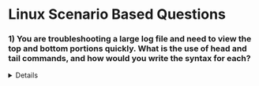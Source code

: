 # Linux Scenario Based Questions 

### 1) You are troubleshooting a large log file and need to view the top and bottom portions quickly. What is the use of head and tail commands, and how would you write the syntax for each?
<details>

The `head` and `tail` commands are super useful when you're working with large log files and just need a quick look at the beginning or end of the file without opening the whole thing.

---

### ✅ **Purpose of `head` and `tail`:**

- **`head`**: Displays the **first** few lines of a file (default is 10).
- **`tail`**: Displays the **last** few lines of a file (default is 10).

---

### 🧾 **Syntax:**

#### ▶ `head` Command:
```bash
head filename.log
```
- Shows the **first 10 lines** of `filename.log`.

To specify a number of lines:
```bash
head -n 20 filename.log
```
- Shows the **first 20 lines** of the file.

---

#### ▶ `tail` Command:
```bash
tail filename.log
```
- Shows the **last 10 lines** of `filename.log`.

To specify a number of lines:
```bash
tail -n 20 filename.log
```
- Shows the **last 20 lines**.

To continuously monitor the log in real-time (great for logs):
```bash
tail -f filename.log
```

---


</details>
